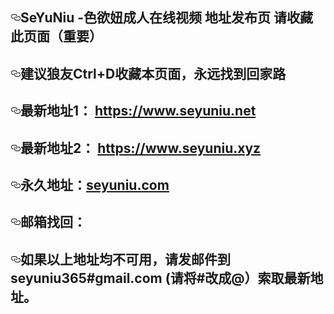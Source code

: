 
<h2><a id="user-content-caoporn---超碰在线视频-地址发布页-请收藏此页面重要" class="anchor" href="#caoporn---%E8%B6%85%E7%A2%B0%E5%9C%A8%E7%BA%BF%E8%A7%86%E9%A2%91-%E5%9C%B0%E5%9D%80%E5%8F%91%E5%B8%83%E9%A1%B5-%E8%AF%B7%E6%94%B6%E8%97%8F%E6%AD%A4%E9%A1%B5%E9%9D%A2%E9%87%8D%E8%A6%81" aria-hidden="true"><svg class="octicon octicon-link" viewbox="0 0 16 16" version="1.1" width="16" height="16" aria-hidden="true"><path fill-rule="evenodd" d="M4 9h1v1H4c-1.5 0-3-1.69-3-3.5S2.55 3 4 3h4c1.45 0 3 1.69 3 3.5 0 1.41-.91 2.72-2 3.25V8.59c.58-.45 1-1.27 1-2.09C10 5.22 8.98 4 8 4H4c-.98 0-2 1.22-2 2.5S3 9 4 9zm9-3h-1v1h1c1 0 2 1.22 2 2.5S13.98 12 13 12H9c-.98 0-2-1.22-2-2.5 0-.83.42-1.64 1-2.09V6.25c-1.09.53-2 1.84-2 3.25C6 11.31 7.55 13 9 13h4c1.45 0 3-1.69 3-3.5S14.5 6 13 6z"></path></svg></a>SeYuNiu -色欲妞成人在线视频 地址发布页 请收藏此页面（重要）</h1>
<h2>
<a id="user-content-建议狼友ctrld收藏本页面永远找到回家路" class="anchor" href="#%E5%BB%BA%E8%AE%AE%E7%8B%BC%E5%8F%8Bctrld%E6%94%B6%E8%97%8F%E6%9C%AC%E9%A1%B5%E9%9D%A2%E6%B0%B8%E8%BF%9C%E6%89%BE%E5%88%B0%E5%9B%9E%E5%AE%B6%E8%B7%AF" aria-hidden="true"><svg class="octicon octicon-link" viewbox="0 0 16 16" version="1.1" width="16" height="16" aria-hidden="true"><path fill-rule="evenodd" d="M4 9h1v1H4c-1.5 0-3-1.69-3-3.5S2.55 3 4 3h4c1.45 0 3 1.69 3 3.5 0 1.41-.91 2.72-2 3.25V8.59c.58-.45 1-1.27 1-2.09C10 5.22 8.98 4 8 4H4c-.98 0-2 1.22-2 2.5S3 9 4 9zm9-3h-1v1h1c1 0 2 1.22 2 2.5S13.98 12 13 12H9c-.98 0-2-1.22-2-2.5 0-.83.42-1.64 1-2.09V6.25c-1.09.53-2 1.84-2 3.25C6 11.31 7.55 13 9 13h4c1.45 0 3-1.69 3-3.5S14.5 6 13 6z"></path></svg></a>建议狼友Ctrl+D收藏本页面，永远找到回家路</h2>
<h2>
<a id="user-content-最新地址1-httpsxcao1com" class="anchor" href="#%E6%9C%80%E6%96%B0%E5%9C%B0%E5%9D%801-httpsxcao1com" aria-hidden="true"><svg class="octicon octicon-link" viewbox="0 0 16 16" version="1.1" width="16" height="16" aria-hidden="true"><path fill-rule="evenodd" d="M4 9h1v1H4c-1.5 0-3-1.69-3-3.5S2.55 3 4 3h4c1.45 0 3 1.69 3 3.5 0 1.41-.91 2.72-2 3.25V8.59c.58-.45 1-1.27 1-2.09C10 5.22 8.98 4 8 4H4c-.98 0-2 1.22-2 2.5S3 9 4 9zm9-3h-1v1h1c1 0 2 1.22 2 2.5S13.98 12 13 12H9c-.98 0-2-1.22-2-2.5 0-.83.42-1.64 1-2.09V6.25c-1.09.53-2 1.84-2 3.25C6 11.31 7.55 13 9 13h4c1.45 0 3-1.69 3-3.5S14.5 6 13 6z"></path></svg></a>最新地址1： <a href="https://www.seyuniu.net" rel="nofollow">https://www.seyuniu.net</a>
</h2>
<h2>
<a id="user-content-最新地址2-httpsxcao2com" class="anchor" href="#%E6%9C%80%E6%96%B0%E5%9C%B0%E5%9D%802-httpsxcao2com" aria-hidden="true"><svg class="octicon octicon-link" viewbox="0 0 16 16" version="1.1" width="16" height="16" aria-hidden="true"><path fill-rule="evenodd" d="M4 9h1v1H4c-1.5 0-3-1.69-3-3.5S2.55 3 4 3h4c1.45 0 3 1.69 3 3.5 0 1.41-.91 2.72-2 3.25V8.59c.58-.45 1-1.27 1-2.09C10 5.22 8.98 4 8 4H4c-.98 0-2 1.22-2 2.5S3 9 4 9zm9-3h-1v1h1c1 0 2 1.22 2 2.5S13.98 12 13 12H9c-.98 0-2-1.22-2-2.5 0-.83.42-1.64 1-2.09V6.25c-1.09.53-2 1.84-2 3.25C6 11.31 7.55 13 9 13h4c1.45 0 3-1.69 3-3.5S14.5 6 13 6z"></path></svg></a>最新地址2： <a href="https://www.seyuniu.xyz" rel="nofollow">https://www.seyuniu.xyz</a>
</h2>

<h2>
<a id="user-content-永久地址caoporncom" class="anchor" href="#%E6%B0%B8%E4%B9%85%E5%9C%B0%E5%9D%80caoporncom" aria-hidden="true"><svg class="octicon octicon-link" viewbox="0 0 16 16" version="1.1" width="16" height="16" aria-hidden="true"><path fill-rule="evenodd" d="M4 9h1v1H4c-1.5 0-3-1.69-3-3.5S2.55 3 4 3h4c1.45 0 3 1.69 3 3.5 0 1.41-.91 2.72-2 3.25V8.59c.58-.45 1-1.27 1-2.09C10 5.22 8.98 4 8 4H4c-.98 0-2 1.22-2 2.5S3 9 4 9zm9-3h-1v1h1c1 0 2 1.22 2 2.5S13.98 12 13 12H9c-.98 0-2-1.22-2-2.5 0-.83.42-1.64 1-2.09V6.25c-1.09.53-2 1.84-2 3.25C6 11.31 7.55 13 9 13h4c1.45 0 3-1.69 3-3.5S14.5 6 13 6z"></path></svg></a>永久地址：<a href="https://seyuniu.com" rel="nofollow">seyuniu.com</a>
</h2>
<h2>
<a id="user-content-邮箱找回" class="anchor" href="#%E9%82%AE%E7%AE%B1%E6%89%BE%E5%9B%9E" aria-hidden="true"><svg class="octicon octicon-link" viewbox="0 0 16 16" version="1.1" width="16" height="16" aria-hidden="true"><path fill-rule="evenodd" d="M4 9h1v1H4c-1.5 0-3-1.69-3-3.5S2.55 3 4 3h4c1.45 0 3 1.69 3 3.5 0 1.41-.91 2.72-2 3.25V8.59c.58-.45 1-1.27 1-2.09C10 5.22 8.98 4 8 4H4c-.98 0-2 1.22-2 2.5S3 9 4 9zm9-3h-1v1h1c1 0 2 1.22 2 2.5S13.98 12 13 12H9c-.98 0-2-1.22-2-2.5 0-.83.42-1.64 1-2.09V6.25c-1.09.53-2 1.84-2 3.25C6 11.31 7.55 13 9 13h4c1.45 0 3-1.69 3-3.5S14.5 6 13 6z"></path></svg></a>邮箱找回：</h2>
<h2>
<a id="user-content-如果以上地址均不可用请发邮件到-caoporngmailcom-请将改成索取最新地址" class="anchor" href="#%E5%A6%82%E6%9E%9C%E4%BB%A5%E4%B8%8A%E5%9C%B0%E5%9D%80%E5%9D%87%E4%B8%8D%E5%8F%AF%E7%94%A8%E8%AF%B7%E5%8F%91%E9%82%AE%E4%BB%B6%E5%88%B0-caoporngmailcom-%E8%AF%B7%E5%B0%86%E6%94%B9%E6%88%90%E7%B4%A2%E5%8F%96%E6%9C%80%E6%96%B0%E5%9C%B0%E5%9D%80" aria-hidden="true"><svg class="octicon octicon-link" viewbox="0 0 16 16" version="1.1" width="16" height="16" aria-hidden="true"><path fill-rule="evenodd" d="M4 9h1v1H4c-1.5 0-3-1.69-3-3.5S2.55 3 4 3h4c1.45 0 3 1.69 3 3.5 0 1.41-.91 2.72-2 3.25V8.59c.58-.45 1-1.27 1-2.09C10 5.22 8.98 4 8 4H4c-.98 0-2 1.22-2 2.5S3 9 4 9zm9-3h-1v1h1c1 0 2 1.22 2 2.5S13.98 12 13 12H9c-.98 0-2-1.22-2-2.5 0-.83.42-1.64 1-2.09V6.25c-1.09.53-2 1.84-2 3.25C6 11.31 7.55 13 9 13h4c1.45 0 3-1.69 3-3.5S14.5 6 13 6z"></path></svg></a>如果以上地址均不可用，请发邮件到 seyuniu365#gmail.com (请将#改成@）索取最新地址。</h2>
